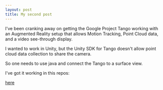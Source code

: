 ```yaml
---
layout: post
title: My second post
---
```



I've been cranking away on getting the Google Project Tango working with an Augmented Reality setup that allows Motion Tracking, Point Cloud data, and a video see-through display.

I wanted to work in Unity, but the Unity SDK for Tango doesn't allow point cloud data collection to share the camera.

So one needs to use java and connect the Tango to a surface view.

I've got it working in this repos:

[here](https://github.com/stevehenderson/TangoAugmentedRealityTest2)
